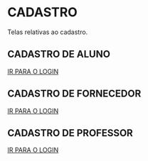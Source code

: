 # CADASTRO

Telas relativas ao cadastro.

## CADASTRO DE ALUNO

[IR PARA O LOGIN](login.md)

## CADASTRO DE FORNECEDOR

[IR PARA O LOGIN](login.md)

## CADASTRO DE PROFESSOR

[IR PARA O LOGIN](login.md)
